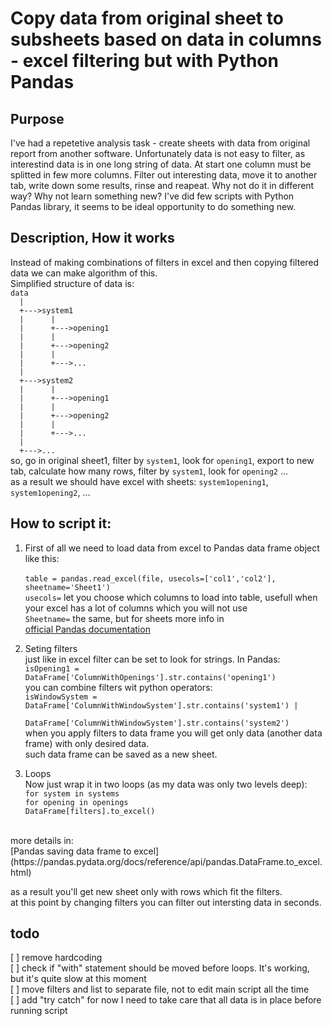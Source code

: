 # Copy data from original sheet to subsheets based on data in columns - excel filtering but with Python Pandas

## Purpose
I've had a repetetive analysis task - create sheets with data from original report from another software. Unfortunately data is not easy to filter, as interestind data is in one long string of data. At start one column must be splitted in few more columns. Filter out interesting data, move it to another tab, write down some results, rinse and reapeat. 
Why not do it in different way? Why not learn something new?
I've did few scripts with Python Pandas library, it seems to be ideal opportunity to do something new.

## Description, How it works
Instead of making combinations of filters in excel and then copying filtered data we can make algorithm of this.<br>
 Simplified structure of data is:<br>
`data`<br>
`  |`<br>
`  +--->system1`<br>
`  |      |`<br>
`  |      +--->opening1`<br>
`  |      |`<br>
`  |      +--->opening2`<br>
`  |      |`<br>
`  |      +--->...`<br>
`  |`<br>
`  +--->system2`<br>
`  |      |`<br>
`  |      +--->opening1`<br>
`  |      |`<br>
`  |      +--->opening2`<br>
`  |      |`<br>
`  |      +--->...`<br>
`  |`<br>
`  +--->...`<br>
so, go in original sheet1, filter by `system1`, look for `opening1`, export to new tab, calculate how many rows, filter by `system1`, look for `opening2` ...<br>
as a result we should have excel with sheets: `system1opening1`, `system1opening2`, ...<br>

## How to script it:

1. First of all we need to load data from excel to Pandas data frame object like this:<br><br>
`table = pandas.read_excel(file, usecols=['col1','col2'], sheetname='Sheet1')`<br>
`usecols=` let you choose which columns to load into table, usefull when your excel has a lot of columns which you will not use<br>
`Sheetname=` the same, but for sheets
more info in<br>
[official Pandas documentation](https://pandas.pydata.org/docs/reference/api/pandas.read_excel.html)<br>

2. Seting filters<br>
just like in excel filter can be set to look for strings. In Pandas:<br>
`isOpening1 = DataFrame['ColumnWithOpenings'].str.contains('opening1')`<br>
you can combine filters wit python operators:<br>
`isWindowSystem = DataFrame['ColumnWithWindowSystem'].str.contains('system1') |`<br>
`		  DataFrame['ColumnWithWindowSystem'].str.contains('system2')`<br>
when you apply filters to data frame you will get only data (another data frame) with only desired data.<br>
such data frame can be saved as a new sheet.
3. Loops<br>
Now just wrap it in two loops (as my data was only two levels deep):<br>
`for system in systems`<br>
	`for opening in openings`<br>
		`DataFrame[filters].to_excel()`<br>
<br>
more details in:<br>
[Pandas saving data frame to excel](https://pandas.pydata.org/docs/reference/api/pandas.DataFrame.to_excel.html) <br>

as a result you'll get new sheet only with rows which fit the filters.<br>
at this point by changing filters you can filter out intersting data in seconds.<br>

## todo
[ ] remove hardcoding<br>
[ ] check if "with" statement should be moved before loops. It's working, but it's quite slow at this moment<br>
[ ] move filters and list to separate file, not to edit main script all the time<br>
[ ] add "try catch" for now I need to take care that all data is in place before running script<br>
